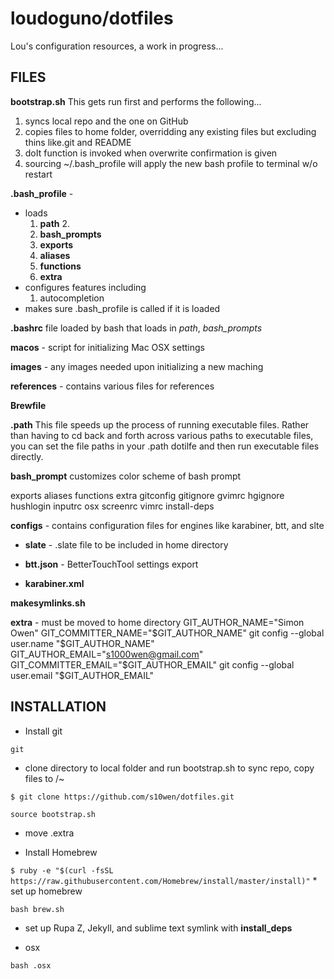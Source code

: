 loudoguno/dotfiles
======
Lou's configuration resources, a work in progress...


FILES
------

**bootstrap.sh**
This gets run first and performs the following...
1. syncs local repo and the one on GitHub
1. copies files to home folder, overridding any existing files but excluding thins like.git and README
1. doIt function is invoked when overwrite confirmation is given
1. sourcing ~/.bash_profile will apply the new bash profile to terminal w/o restart


**.bash_profile** -
* loads
	1. **path** 
		2. 
	1. **bash_prompts**
	1. **exports**
	1. **aliases**
	1. **functions**
	1. **extra**
* configures features including
	1. autocompletion
* makes sure .bash_profile is called if it is loaded



**.bashrc**
file loaded by bash that loads in *path*, *bash_prompts*

**macos** - script for initializing Mac OSX settings

**images** - any images needed upon initializing a new maching

**references** - contains various files for references

**Brewfile**





**.path**
This file speeds up the process of running executable files. 
Rather than having to cd back and forth across various paths to executable files, you can set the file paths in your .path dotilfe and then run executable files directly.


**bash_prompt**
customizes color scheme of bash prompt

exports
aliases
functions
extra
gitconfig
gitignore
gvimrc
hgignore
hushlogin
inputrc
osx
screenrc
vimrc
install-deps

**configs** - contains configuration files for engines like karabiner, btt, and slte

* **slate** - .slate file to be included in home directory

* **btt.json** - BetterTouchTool settings export

* **karabiner.xml**

**makesymlinks.sh**

**extra** - must be moved to home directory
GIT_AUTHOR_NAME="Simon Owen"
GIT_COMMITTER_NAME="$GIT_AUTHOR_NAME"
git config --global user.name "$GIT_AUTHOR_NAME"
GIT_AUTHOR_EMAIL="s1000wen@gmail.com"
GIT_COMMITTER_EMAIL="$GIT_AUTHOR_EMAIL"
git config --global user.email "$GIT_AUTHOR_EMAIL"



INSTALLATION
------
* Install git

`git`

* clone directory to local folder and run bootstrap.sh to sync repo, copy files to /~

`$ git clone https://github.com/s10wen/dotfiles.git` 



`source bootstrap.sh`

* move .extra

* Install Homebrew

`$ ruby -e "$(curl -fsSL https://raw.githubusercontent.com/Homebrew/install/master/install)"`
	* set up homebrew

`bash brew.sh`

* set up Rupa Z, Jekyll, and sublime text symlink with **install_deps**

* osx

`bash .osx`





















